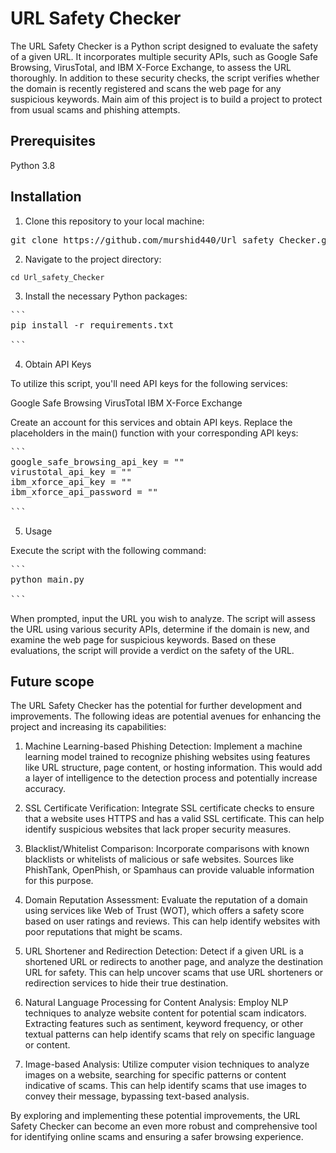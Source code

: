 # URL Safety Checker

The URL Safety Checker is a Python script designed to evaluate the safety of a given URL. It incorporates multiple security APIs, such as Google Safe Browsing, VirusTotal, and IBM X-Force Exchange, to assess the URL thoroughly. In addition to these security checks, the script verifies whether the domain is recently registered and scans the web page for any suspicious keywords. Main aim of this project is to build a project to protect from usual scams and phishing attempts. 

## Prerequisites

Python 3.8

## Installation

1. Clone this repository to your local machine:

<pre>
git clone https://github.com/murshid440/Url_safety_Checker.git
</pre>

2. Navigate to the project directory:


```
cd Url_safety_Checker

```


3. Install the necessary Python packages:

<pre>
```
pip install -r requirements.txt

```
</pre>


4. Obtain API Keys

To utilize this script, you'll need API keys for the following services:

Google Safe Browsing
VirusTotal
IBM X-Force Exchange

Create an account for this services and obtain API keys.
Replace the placeholders in the main() function with your corresponding API keys:

<pre>
```
google_safe_browsing_api_key = "<YOUR_API_KEY_HERE>"
virustotal_api_key = "<YOUR_API_KEY_HERE>"
ibm_xforce_api_key = "<YOUR_API_KEY_HERE>"
ibm_xforce_api_password = "<YOUR_API_PASSWORD_HERE>"

```
</pre>

5. Usage

Execute the script with the following command:

<pre>
```
python main.py

```
</pre>

When prompted, input the URL you wish to analyze. The script will  assess the URL using various security APIs, determine if the domain is new, and examine the web page for suspicious keywords. Based on these evaluations, the script will provide a verdict on the safety of the URL.

## Future scope

The URL Safety Checker has the potential for further development and improvements. The following ideas are potential avenues for enhancing the project and increasing its capabilities:

1. Machine Learning-based Phishing Detection: Implement a machine learning model trained to recognize phishing websites using features like URL structure, page content, or hosting information. This would add a layer of intelligence to the detection process and potentially increase accuracy.

2. SSL Certificate Verification: Integrate SSL certificate checks to ensure that a website uses HTTPS and has a valid SSL certificate. This can help identify suspicious websites that lack proper security measures.

3. Blacklist/Whitelist Comparison: Incorporate comparisons with known blacklists or whitelists of malicious or safe websites. Sources like PhishTank, OpenPhish, or Spamhaus can provide valuable information for this purpose.

4. Domain Reputation Assessment: Evaluate the reputation of a domain using services like Web of Trust (WOT), which offers a safety score based on user ratings and reviews. This can help identify websites with poor reputations that might be scams.

5. URL Shortener and Redirection Detection: Detect if a given URL is a shortened URL or redirects to another page, and analyze the destination URL for safety. This can help uncover scams that use URL shorteners or redirection services to hide their true destination.

6. Natural Language Processing for Content Analysis: Employ NLP techniques to analyze website content for potential scam indicators. Extracting features such as sentiment, keyword frequency, or other textual patterns can help identify scams that rely on specific language or content.

7. Image-based Analysis: Utilize computer vision techniques to analyze images on a website, searching for specific patterns or content indicative of scams. This can help identify scams that use images to convey their message, bypassing text-based analysis.

By exploring and implementing these potential improvements, the URL Safety Checker can become an even more robust and comprehensive tool for identifying online scams and ensuring a safer browsing experience.
